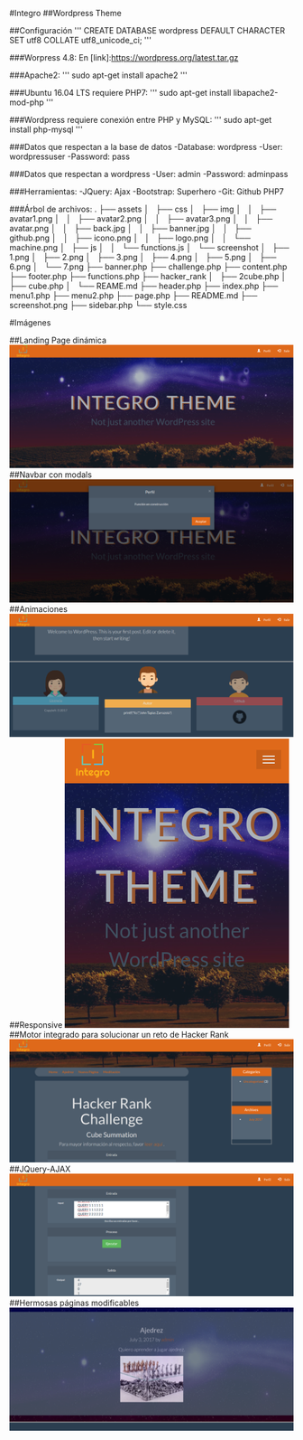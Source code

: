 #Integro
##Wordpress Theme

##Configuración
'''
CREATE DATABASE wordpress DEFAULT CHARACTER SET utf8 COLLATE utf8_unicode_ci;
'''

###Worpress 4.8:
En [link]:https://wordpress.org/latest.tar.gz

###Apache2:
'''
sudo apt-get install apache2
'''

###Ubuntu 16.04 LTS requiere PHP7:
'''
sudo apt-get install libapache2-mod-php
'''

###Wordpress requiere conexión entre PHP y MySQL:
'''
sudo apt-get install php-mysql
'''

###Datos que respectan a la base de datos
-Database:
wordpress
-User:
wordpressuser
-Password:
pass

###Datos que respectan a wordpress
-User:
admin
-Password:
adminpass

###Herramientas:
-JQuery:
Ajax
-Bootstrap:
Superhero
-Git:
Github
PHP7

###Árbol de archivos:
.
├── assets
│   ├── css
│   ├── img
│   │   ├── avatar1.png
│   │   ├── avatar2.png
│   │   ├── avatar3.png
│   │   ├── avatar.png
│   │   ├── back.jpg
│   │   ├── banner.jpg
│   │   ├── github.png
│   │   ├── icono.png
│   │   ├── logo.png
│   │   └── machine.png
│   ├── js
│   │   └── functions.js
│   └── screenshot
│       ├── 1.png
│       ├── 2.png
│       ├── 3.png
│       ├── 4.png
│       ├── 5.png
│       ├── 6.png
│       └── 7.png
├── banner.php
├── challenge.php
├── content.php
├── footer.php
├── functions.php
├── hacker_rank
│   ├── 2cube.php
│   ├── cube.php
│   └── REAME.md
├── header.php
├── index.php
├── menu1.php
├── menu2.php
├── page.php
├── README.md
├── screenshot.png
├── sidebar.php
└── style.css

#Imágenes

##Landing Page dinámica
![alt text](https://raw.githubusercontent.com/kemquiros/integro/master/assets/screenshot/1.png)
##Navbar con modals
![alt text](https://raw.githubusercontent.com/kemquiros/integro/master/assets/screenshot/2.png)
##Animaciones
![alt text](https://raw.githubusercontent.com/kemquiros/integro/master/assets/screenshot/3.png)
##Responsive
![alt text](https://raw.githubusercontent.com/kemquiros/integro/master/assets/screenshot/4.png)
##Motor integrado para solucionar un reto de Hacker Rank
![alt text](https://raw.githubusercontent.com/kemquiros/integro/master/assets/screenshot/5.png)
##JQuery-AJAX
![alt text](https://raw.githubusercontent.com/kemquiros/integro/master/assets/screenshot/6.png)
##Hermosas páginas modificables
![alt text](https://raw.githubusercontent.com/kemquiros/integro/master/assets/screenshot/7.png)
